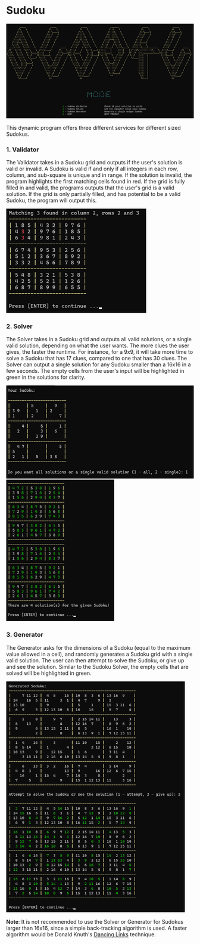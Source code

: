 # Sudoku

<img src="photos/menu.png" alt="main menu">

This dynamic program offers three different services for different sized Sudokus.

### 1. Validator
    
The Validator takes in a Sudoku grid and outputs if the user's solution is valid or invalid. A Sudoku is valid if and only if all integers in each row, column, and
sub-square is unique and in range. If the solution is invalid, the program highlights the first matching cells found in red. If the grid is fully filled in and valid, 
the programs outputs that the user's grid is a valid solution. If the grid is only partially filled, and has potential to be a valid Sudoku, the program will output this.

<img src="photos/validate.png" height="280">
    
### 2. Solver

The Solver takes in a Sudoku grid and outputs all valid solutions, or a single valid solution, depending on what the user wants. The more clues
the user gives, the faster the runtime. For instance, for a 9x9, it will take more time to solve a Sudoku that has 17 clues, compared to one that
has 30 clues. The Solver can output a single solution for any Sudoku smaller than a 16x16 in a few seconds. The empty cells from the user's input will
be highlighted in green in the solutions for clarity.

<img src="photos/solve1.png" height="250">
<img src="photos/solve3.png" height="380">
     
     
### 3. Generator

The Generator asks for the dimensions of a Sudoku (equal to the maximum value allowed in a cell), and randomly generates a Sudoku grid with a single
valid solution. The user can then attempt to solve the Sudoku, or give up and see the solution. Similar to the Sudoku Solver, the empty cells that are solved will
be highlighted in green.

<img src="photos/generate.png" width = "480">


**Note**: It is not recommended to use the Solver or Generator for Sudokus larger than 16x16, since a simple back-tracking algorithm is used. A faster algorithm would be Donald Knuth's [Dancing Links](https://en.wikipedia.org/wiki/Dancing_Links) technique.
